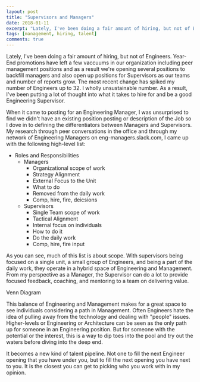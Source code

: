 ```yaml
---
layout: post
title: "Supervisors and Managers"
date: 2018-01-11
excerpt: "Lately, I've been doing a fair amount of hiring, but not of Engineers."
tags: [management, hiring, talent]
comments: true
---
```


Lately, I've been doing a fair amount of hiring, but not of Engineers. Year-End promotions have left a few vaccuums in our organization including peer management positions and as a result we're opening several positions to backfill managers and also open up positions for Supervisors as our teams and number of reports grow.  The most recent change has spiked my number of Engineers up to 32. I wholly unsustainable number. As a result, I've been putting a lot of thought into what it takes to hire for and be a good Engineering Supervisor.

When it came to posting for an Engineering Manager, I was unsurprised to find we didn't have an existing position posting or description of the Job so I dove in to defining the differentiators between Managers and Supervisors. My research through peer conversations in the office and through my network of Engineering Managers on eng-managers.slack.com, I came up with the following high-level list:

- Roles and Responsibilities
	- Managers
		- Organizational scope of work
		- Strategy Alignment
		- External Focus to the Unit
		- What to do
		- Removed from the daily work
		- Comp, hire, fire, deicsions
	- Supervisors
		- Single Team scope of work
		- Tactical Alignment
		- Internal focus on individuals
		- How to do it
		- Do the daily work
		- Comp, hire, fire input
		
As you can see, much of this list is about scope. With supervisors being focused on a single unit, a small group of Engineers, and being a part of the daily work, they operate in a hybrid space of Engineering and Management. From my perspective as a Manager, the Supervisor can do a lot to provide focused feedback, coaching, and mentoring to a team on delivering value.

Venn Diagram

This balance of Engineering and Management makes for a great space to see individuals considering a path in Management. Often Engineers hate the idea of pulling away from the technology and dealing with "people" issues. Higher-levels or Engineering or Architecture can be seen as the only path up for someone in an Engineering position. But for someone with the potential or the interest, this is a way to dip toes into the pool and try out the waters before diving into the deep end.

It becomes a new kind of talent pipeline. Not one to fill the next Engineer opening that you have under you, but to fill the next opening you have next to you. It is the closest you can get to picking who you work with in my opinion.
